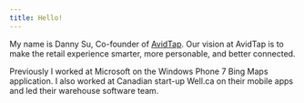 ```yaml
---
title: Hello!
---
```

My name is Danny Su, Co-founder of [AvidTap][1]. Our vision at AvidTap is to
make the retail experience smarter, more personable, and better connected.

Previously I worked at Microsoft on the Windows Phone 7 Bing Maps application. I
also worked at Canadian start-up Well.ca on their mobile apps and led their
warehouse software team.

  [1]: http://avidtap.com

